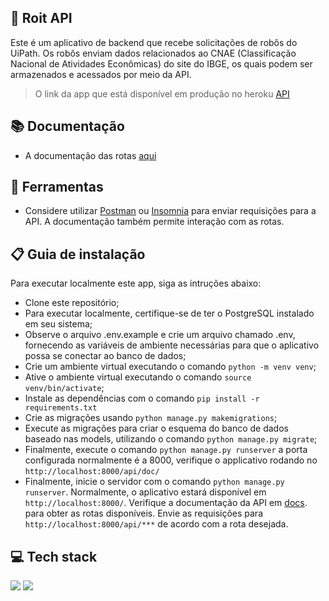 
## 🤖 Roit API

Este é um aplicativo de backend que recebe solicitações de robôs do UiPath. Os robôs enviam dados relacionados ao CNAE (Classificação Nacional de Atividades Econômicas) do site do IBGE, os quais podem ser armazenados e acessados por meio da API.

> O link da app que está disponível em produção no heroku [API](https://roit.herokuapp.com/api/docs/) 

> 
## 📚 Documentação 
- A documentação das rotas [aqui](https://roit.herokuapp.com/api/docs/) 
## :toolbox: Ferramentas

- Considere utilizar [Postman](https://www.postman.com/downloads/) ou [Insomnia](https://insomnia.rest/download) para enviar requisições para a API. A documentação também permite interação com as rotas.


## 📋 Guia de instalação
Para executar localmente este app, siga as intruções abaixo:

- Clone este repositório;
- Para executar localmente, certifique-se de ter o PostgreSQL instalado em seu sistema;
- Observe o arquivo .env.example e crie um arquivo chamado .env, fornecendo as variáveis de ambiente necessárias para que o aplicativo possa se conectar ao banco de dados;
- Crie um ambiente virtual executando o comando `python -m venv venv`;
- Ative o ambiente virtual executando o comando `source venv/bin/activate`;
- Instale as dependências com o comando `pip install -r requirements.txt`
- Crie as migrações usando `python manage.py makemigrations`;
- Execute as migrações para criar o esquema do banco de dados baseado nas models, utilizando o comando `python manage.py migrate`;
- Finalmente, execute o comando `python manage.py runserver` a porta configurada normalmente é a 8000, verifique o applicativo rodando no `http://localhost:8000/api/doc/`
- Finalmente, inicie o servidor com o comando `python manage.py runserver`. Normalmente, o aplicativo estará disponível em `http://localhost:8000/`. Verifique a documentação da API em [docs](https://roit.herokuapp.com/api/docs/). para obter as rotas disponíveis. Envie as requisições para `http://localhost:8000/api/***` de acordo com a rota desejada. 

## 💻 Tech stack

  <img src="https://img.shields.io/badge/Django-092E20?style=for-the-badge&logo=django&logoColor=green" /> <img src="https://img.shields.io/badge/PostgreSQL-316192?style=for-the-badge&logo=postgresql&logoColor=white" /> 
  




